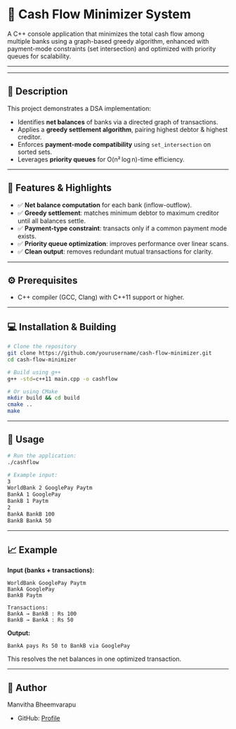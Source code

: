 # 🏦 Cash Flow Minimizer System

A C++ console application that minimizes the total cash flow among multiple banks using a graph-based greedy algorithm, enhanced with payment-mode constraints (set intersection) and optimized with priority queues for scalability.

---

---

## 📘 Description

This project demonstrates a DSA implementation:
- Identifies **net balances** of banks via a directed graph of transactions.
- Applies a **greedy settlement algorithm**, pairing highest debtor & highest creditor.
- Enforces **payment-mode compatibility** using `set_intersection` on sorted sets.
- Leverages **priority queues** for O(n² log n)-time efficiency.

---

## 🧠 Features & Highlights

- ✅ **Net balance computation** for each bank (inflow-outflow).
- ✅ **Greedy settlement**: matches minimum debtor to maximum creditor until all balances settle.
- ✅ **Payment-type constraint**: transacts only if a common payment mode exists.
- ✅ **Priority queue optimization**: improves performance over linear scans.
- ✅ **Clean output**: removes redundant mutual transactions for clarity.

---

## ⚙️ Prerequisites

- C++ compiler (GCC, Clang) with C++11 support or higher.


---


## 💻 Installation & Building

```bash
# Clone the repository
git clone https://github.com/yourusername/cash-flow-minimizer.git
cd cash-flow-minimizer

# Build using g++
g++ -std=c++11 main.cpp -o cashflow

# Or using CMake
mkdir build && cd build
cmake ..
make
````

---

## 🚀 Usage

```bash
# Run the application:
./cashflow

# Example input:
3
WorldBank 2 GooglePay Paytm
BankA 1 GooglePay
BankB 1 Paytm
2
BankA BankB 100
BankB BankA 50
```

---

## 📈 Example

**Input (banks + transactions):**

```
WorldBank GooglePay Paytm
BankA GooglePay
BankB Paytm

Transactions:
BankA → BankB : Rs 100
BankB → BankA : Rs 50
```

**Output:**

```
BankA pays Rs 50 to BankB via GooglePay
```

This resolves the net balances in one optimized transaction.

---




## 👤 Author

Manvitha Bheemvarapu

* GitHub: [Profile](https://github.com/Manvi1670)

